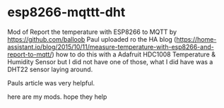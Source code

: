 # esp8266-mqttt-dht
Mod of Report the temperature with ESP8266 to MQTT by https://github.com/balloob
Paul uploaded ro the HA blog (https://home-assistant.io/blog/2015/10/11/measure-temperature-with-esp8266-and-report-to-mqtt/) how to do this with a Adafruit HDC1008 Temperature & Humidity Sensor  but I did not have one of those, what I did have was a DHT22 sensor laying around.

Pauls article was very helpful.

here are my mods. hope they help


